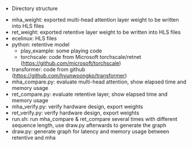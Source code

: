 * Directory structure
- mha_weight: exported multi-head attention layer weight to be written into HLS files
- ret_weight: exported retentive layer weight to be written into HLS files
- ecelinux: HLS files
- python: retentive model
  - play_example: some playing code
  - torchscale: code from Microsoft torchscale/retnet (https://github.com/microsoft/torchscale)
- transformer: code from github (https://github.com/hyunwoongko/transformer)
- mha_compare.py: evaluate multi-head attention, show elapsed time and memory usage
- ret_compare.py: evaluate retentive layer, show elapsed time and memory usage
- mha_verify.py: verify hardware design, export weights
- ret_verify.py: verify hardware design, export weights
- run.sh: run mha_compare & ret_compare several times with different sequence length, use draw.py afterwards to generate the graph
- draw.py: generate graph for latency and memory usage between retentive and mha